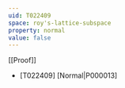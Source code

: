 ```yaml
---
uid: T022409
space: roy's-lattice-subspace
property: normal
value: false
---
```

[[Proof]]

* [T022409] [Normal|P000013]

